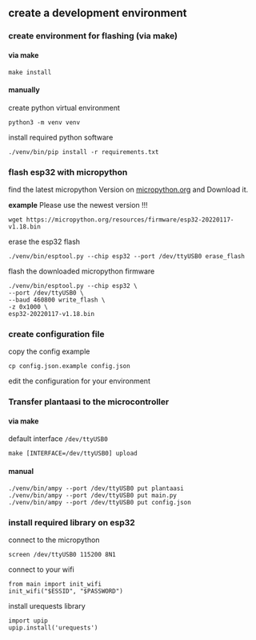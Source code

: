 ## create a development environment

### create environment for flashing (via make)
#### via make 

```
make install
```

#### manually

create python virtual environment
```
python3 -m venv venv
```

install required python software
```
./venv/bin/pip install -r requirements.txt
```

### flash esp32 with micropython

find the latest micropython Version on [micropython.org](https://micropython.org/download/?port=esp32) and Download it.

**example** Please use the newest version !!!
```
wget https://micropython.org/resources/firmware/esp32-20220117-v1.18.bin
```

erase the esp32 flash
```
./venv/bin/esptool.py --chip esp32 --port /dev/ttyUSB0 erase_flash
```

flash the downloaded micropython firmware
```
./venv/bin/esptool.py --chip esp32 \
--port /dev/ttyUSB0 \
--baud 460800 write_flash \ 
-z 0x1000 \
esp32-20220117-v1.18.bin
```

### create configuration file

copy the config example
```
cp config.json.example config.json
```

edit the configuration for your environment
### Transfer plantaasi to the microcontroller 
#### via make


default interface `/dev/ttyUSB0`

```
make [INTERFACE=/dev/ttyUSB0] upload
```

#### manual

```
./venv/bin/ampy --port /dev/ttyUSB0 put plantaasi
./venv/bin/ampy --port /dev/ttyUSB0 put main.py
./venv/bin/ampy --port /dev/ttyUSB0 put config.json
```

### install required library on esp32

connect to the micropython
```
screen /dev/ttyUSB0 115200 8N1
```

connect to your wifi
```
from main import init_wifi
init_wifi("$ESSID", "$PASSWORD")
```

install urequests library
```
import upip
upip.install('urequests')
```

